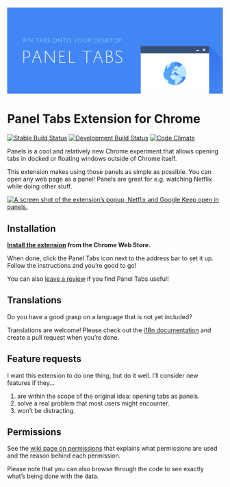 ![Panel Tabs](/resources/images/promotional/promotional-1400.png)

Panel Tabs Extension for Chrome
===============================

[![Stable Build Status][travis-master-badge]][travis]
[![Development Build Status][travis-integration-badge]][travis]
[![Code Climate][code-climate-badge]][code-climate]

Panels is a cool and relatively new Chrome experiment that allows opening tabs
in docked or floating windows outside of Chrome itself.

This extension makes using those panels as simple as possible. You can open
any web page as a panel! Panels are great for e.g. watching Netflix while
doing other stuff.

[![A screen shot of the extension’s popup, Netflix and Google Keep open in panels.][1]][1]

Installation
------------

**[Install the extension][2] from the Chrome Web Store.**

When done, click the Panel Tabs icon next to the address bar to set it up.
Follow the instructions and you’re good to go!

You can also [leave a review][3] if you find Panel Tabs useful!

Translations
------------

Do you have a good grasp on a language that is not yet included?

Translations are welcome! Please check out the [i18n documentation][5] and
create a pull request when you’re done.

Feature requests
----------------

I want this extension to do one thing, but do it well. I’ll consider new
features if they...

1. are within the scope of the original idea: opening tabs as panels.
2. solve a real problem that most users might encounter.
3. won’t be distracting.

Permissions
-----------

See the [wiki page on permissions][4] that explains what permissions are used
and the reason behind each permission.

Please note that you can also browse through the code to see exactly what’s
being done with the data.


[1]: http://i.imgur.com/taDp4LF.png
[2]: https://chrome.google.com/webstore/detail/panel-tabs/cafiainadjhopgdkmgcjiokknjkbhbha
[3]: https://chrome.google.com/webstore/detail/panel-tabs/cafiainadjhopgdkmgcjiokknjkbhbha/reviews
[4]: https://github.com/lnikkila/chrome-panel-tabs/wiki/Permissions
[5]: https://developer.chrome.com/extensions/i18n

[travis-master-badge]: https://img.shields.io/travis/lnikkila/chrome-panel-tabs/master.svg?style=flat-square&label=master
[travis-integration-badge]: https://img.shields.io/travis/lnikkila/chrome-panel-tabs/integration.svg?style=flat-square&label=integration
[code-climate-badge]: https://img.shields.io/codeclimate/github/lnikkila/chrome-panel-tabs.svg?style=flat-square

[code-climate]: https://codeclimate.com/github/lnikkila/chrome-panel-tabs
[travis]: https://travis-ci.org/lnikkila/chrome-panel-tabs
